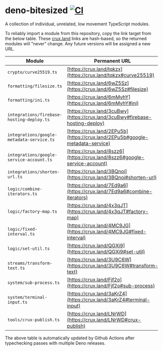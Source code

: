 # deno-bitesized [![CI](https://github.com/cloudydeno/deno-bitesized/actions/workflows/deno-ci.yml/badge.svg)](https://github.com/cloudydeno/deno-bitesized/actions/workflows/deno-ci.yml)
A collection of individual, unrelated, low movement TypeScript modules.

To reliably import a module from this repository, copy the link target from the below table.
These [crux.land](https://crux.land) links are hash-based, so the returned modules will "never" change.
Any future versions will be assigned a new URL.

| Module | Permanent URL |
|---|---|
| `crypto/curve25519.ts` | [https://crux.land/tqkzx](https://crux.land/tqkzx#curve25519) |
| `formatting/filesize.ts` | [https://crux.land/6wZ5Sz](https://crux.land/6wZ5Sz#filesize) |
| `formatting/ini.ts` | [https://crux.land/6mMyhY](https://crux.land/6mMyhY#ini) |
| `integrations/firebase-hosting-deploy.ts` | [https://crux.land/3cuBwy](https://crux.land/3cuBwy#firebase-hosting-deploy) |
| `integrations/google-metadata-service.ts` | [https://crux.land/2EPu5b](https://crux.land/2EPu5b#google-metadata-service) |
| `integrations/google-service-account.ts` | [https://crux.land/8szz6](https://crux.land/8szz6#google-service-account) |
| `integrations/shorten-url.ts` | [https://crux.land/3BQnoi](https://crux.land/3BQnoi#shorten-url) |
| `logic/combine-iterators.ts` | [https://crux.land/7Ed9a6](https://crux.land/7Ed9a6#combine-iterators) |
| `logic/factory-map.ts` | [https://crux.land/4x3qJT](https://crux.land/4x3qJT#factory-map) |
| `logic/fixed-interval.ts` | [https://crux.land/4MC9JG](https://crux.land/4MC9JG#fixed-interval) |
| `logic/set-util.ts` | [https://crux.land/QGXi9](https://crux.land/QGXi9#set-util) |
| `streams/transform-text.ts` | [https://crux.land/3U9C6W](https://crux.land/3U9C6W#transform-text) |
| `system/sub-process.ts` | [https://crux.land/Fjf2o](https://crux.land/Fjf2o#sub-process) |
| `system/terminal-input.ts` | [https://crux.land/3aKrZ4](https://crux.land/3aKrZ4#terminal-input) |
| `tools/crux-publish.ts` | [https://crux.land/LNrWD](https://crux.land/LNrWD#crux-publish) |

The above table is automatically updated by Github Actions after typechecking passes with multiple Deno releases.
